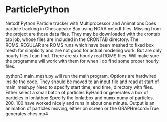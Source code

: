 # ParticlePython
Netcdf Python Particle tracker with Multiprocessor and Animations
Does particle tracking in Chesapeake Bay using NOAA netcdf files. 
Missing from the project are those data files. They may be downloaded with the 
crontab tab job, whose files are included in the CRONTAB directory.
The ROMS_REGULAR are ROMS runs which have been meshed to fixed box mesh for 
simplicity and are not good for actual modeling work. But are only hourly files I can find.
There are six hourly real ROMS files. Will make sure the programme will work with them for when I
do find some proper hourly files.

python3 main_mesh.py   will run the main program. 
Options are hardwired inside the code. They should be moved to an input file and read at start of main_mesh.py
Need to specify start time, end time, directory with files. 
Either select a small batch of particles ByHand or generates a box of particles in lonlatbox
Specify the lonlatbox and numx numy of particles. 200, 100 have worked nicely and runs in about one minute.
Output is an animation of particles moving, either on screen or the GRAPHrecord=True generates ches.mp4
